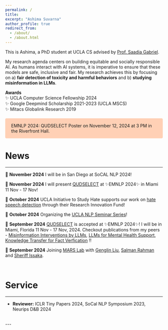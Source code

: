 ```yaml
---
permalink: /
title: 
excerpt: "Ashima Suvarna"
author_profile: true
redirect_from: 
  - /about/
  - /about.html
---
```


This is Ashima, a PhD student at UCLA CS advised by [Prof. Saadia Gabriel](https://saadia-gabriel.github.io/). 

My research agenda centers on building equitable and socially responsible AI. As humans interact with AI systems, it is imperative to ensure that these models are safe, inclusive and fair. My research achieves this by focusing on a) **fair detection of toxicity and harmful behaviors** and b) **studying misinformation in LLMs**. 

**Awards** <br/>
 ✨ UCLA Computer Science Fellowship 2024 <br/>
 ✨ Google Deepmind Scholarship 2021-2023 (UCLA MSCS) <br/>
 ✨ Mitacs Globalink Research 2019 <br/>

<div style="background-color: #ffd0b5; border-left: 4px solid #ffd0b5; padding: 15px; margin: 20px 0; border-radius: 4px;">
EMNLP 2024: QUDSELECT Poster on November 12, 2024 at 3 PM in the Riverfront Hall.  
</div>

News
======
---
🍄 **November 2024** I will be in San Diego at SoCAL NLP 2024!

🍄 **November 2024** I will present [QUDSELECT](https://arxiv.org/abs/2408.01046) at ✨EMNLP 2024✨ in Miami 11 Nov - 17 Nov!

🍄 **October 2024** UCLA Initiative to Study Hate supports our work on [hate speech detection](https://studyofhate.ucla.edu/2024/10/24/community-grounded-hate-speech-detection/) through their Research Innovation Fund!

🍄 **October 2024** Organizing the [UCLA NLP Seminar Series](https://uclanlp.github.io/nlp-seminar/)! 

🍄 **September 2024** [QUDSELECT](https://arxiv.org/abs/2408.01046) is accepted at ✨EMNLP 2024✨! I will be in Miami, Florida 11 Nov - 17 Nov, 2024. Checkout publications from my peers - [Misinformation Interventions by LLMs](https://mit-genai.pubpub.org/pub/cnks7gwl/release/1?readingCollection=bc5ea8fc), [LLMs for Mental Health Support](https://arxiv.org/abs/2405.12021), [Knowledge Transfer for Fact Verfication](https://arxiv.org/abs/2407.00369) !!

🍄 **September 2024** Joining [MARS Lab](https://saadiagabriel.com/mars_lab.html) with [Genglin Liu](https://genglinliu.github.io/cv/), [Salman Rahman](https://www.linkedin.com/in/salman-rahman-853436166/) and [Sheriff Issaka](https://sheriffissaka.com/). 

<br/>

Service
======
---

- **Reviewer:** ICLR Tiny Papers 2024, SoCal NLP Symposium 2023, Neurips D&B 2024 <br/>

<br/>
---


 
